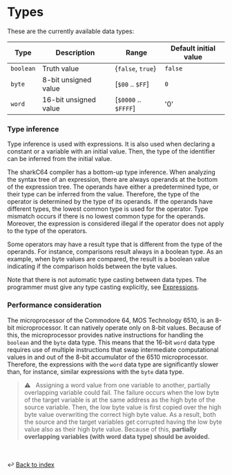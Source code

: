 # Types

These are the currently available data types:

| Type      | Description           | Range                | Default initial value |
|-----------|-----------------------|----------------------|-----------------------|
| `boolean` | Truth value           | {`false`, `true`}    | `false`               |
| `byte`    | 8-bit unsigned value  | [`$00` .. `$FF`]     | `0`                   |
| `word`    | 16-bit unsigned value | [`$0000` .. `$FFFF`] | '0'                   |



### Type inference
Type inference is used with expressions. 
It is also used when declaring a constant or a variable with an initial value.
Then, the type of the identifier can be inferred from the initial value.

The sharkC64 compiler has a bottom-up type inference. When analyzing the syntax tree 
of an expression, there are always operands at the bottom of the expression tree. 
The operands have either a predetermined type, or their type can be inferred from 
the value. Therefore, the type of the operator is determined by the type of its operands.
If the operands have different types, the lowest common type is used for the operator.
Type mismatch occurs if there is no lowest common type for the operands.
Moreover, the expression is considered illegal if the operator does not apply 
to the type of the operators.

Some operators may have a result type that is different from the type of the operands.
For instance, comparisons result always in a boolean type.
As an example, when byte values are compared, the result is a boolean value indicating
if the comparison holds between the byte values.

Note that there is not automatic type casting between data types. 
The programmer must give any type casting explicitly, see [Expressions](expressions.md). 

### Performance consideration
The microprocessor of the Commodore 64, MOS Technology 6510, is an 8-bit microprocessor.
It can natively operate only on 8-bit values. Because of this, the microprocessor
provides native instructions for handling the `boolean` and the `byte` data type.
This means that the 16-bit `word` data type requires use of multiple instructions that
swap intermediate computational values in and out of the 8-bit accumulator of the
6510 microprocessor. Therefore, the expressions with the `word` data type are
significantly slower than, for instance, similar expressions with the `byte` data type. 

> :warning: &nbsp; Assigning a word value from one variable to another,
> partially overlapping variable could fail. The failure occurs when the low byte
> of the target variable is at the same address as the high byte of the source variable.
> Then, the low byte value is first copied over the high byte value overwriting the
> correct high byte value. As a result, both the source and the target variables get 
> corrupted having the low byte value also as their high byte value.
> Because of this, **partially overlapping variables (with word data type) 
> should be avoided.**
>


<br /><br />
:leftwards_arrow_with_hook: [Back to index](../../index.md)